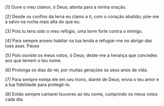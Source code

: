 *[1]* Ouve o meu clamor, ó Deus; atenta para a minha oração.

*[2]* Desde os confins da terra eu clamo a ti, com o coração abatido; põe-me à salvo na rocha mais alta do que eu.

*[3]* Pois tu tens sido o meu refúgio, uma torre forte contra o inimigo.

*[4]* Para sempre anseio habitar na tua tenda e refugiar-me no abrigo das tuas asas. Pausa

*[5]* Pois ouviste os meus votos, ó Deus; deste-me a herança que concedes aos que temem o teu nome.

*[6]* Prolonga os dias do rei, por muitas gerações os seus anos de vida.

*[7]* Para sempre esteja ele em seu trono, diante de Deus; envia o teu amor e a tua fidelidade para protegê-lo.

*[8]* Então sempre cantarei louvores ao teu nome, cumprindo os meus votos cada dia.

